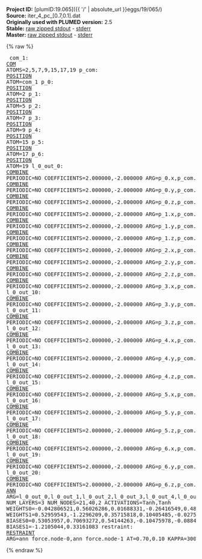 **Project ID:** [plumID:19.065]({{ '/' | absolute_url }}eggs/19/065/)  
**Source:** iter_4_pc_[0.7,0.1].dat  
**Originally used with PLUMED version:** 2.5  
**Stable:** [raw zipped stdout](iter_4_pc_[0.7,0.1].dat.plumed.stdout.txt.zip) - [stderr](iter_4_pc_[0.7,0.1].dat.plumed.stderr)  
**Master:** [raw zipped stdout](iter_4_pc_[0.7,0.1].dat.plumed_master.stdout.txt.zip) - [stderr](iter_4_pc_[0.7,0.1].dat.plumed_master.stderr)  

{% raw %}<pre>
com_1: <a href="https://plumed.github.io/doc-master/user-doc/html/_c_o_m.html">COM</a> ATOMS=2,5,7,9,15,17,19
p_com: <a href="https://plumed.github.io/doc-master/user-doc/html/_p_o_s_i_t_i_o_n.html">POSITION</a> ATOM=com_1
p_0: <a href="https://plumed.github.io/doc-master/user-doc/html/_p_o_s_i_t_i_o_n.html">POSITION</a> ATOM=2
p_1: <a href="https://plumed.github.io/doc-master/user-doc/html/_p_o_s_i_t_i_o_n.html">POSITION</a> ATOM=5
p_2: <a href="https://plumed.github.io/doc-master/user-doc/html/_p_o_s_i_t_i_o_n.html">POSITION</a> ATOM=7
p_3: <a href="https://plumed.github.io/doc-master/user-doc/html/_p_o_s_i_t_i_o_n.html">POSITION</a> ATOM=9
p_4: <a href="https://plumed.github.io/doc-master/user-doc/html/_p_o_s_i_t_i_o_n.html">POSITION</a> ATOM=15
p_5: <a href="https://plumed.github.io/doc-master/user-doc/html/_p_o_s_i_t_i_o_n.html">POSITION</a> ATOM=17
p_6: <a href="https://plumed.github.io/doc-master/user-doc/html/_p_o_s_i_t_i_o_n.html">POSITION</a> ATOM=19
l_0_out_0: <a href="https://plumed.github.io/doc-master/user-doc/html/_c_o_m_b_i_n_e.html">COMBINE</a> PERIODIC=NO COEFFICIENTS=2.000000,-2.000000 ARG=p_0.x,p_com.x
l_0_out_1: <a href="https://plumed.github.io/doc-master/user-doc/html/_c_o_m_b_i_n_e.html">COMBINE</a> PERIODIC=NO COEFFICIENTS=2.000000,-2.000000 ARG=p_0.y,p_com.y
l_0_out_2: <a href="https://plumed.github.io/doc-master/user-doc/html/_c_o_m_b_i_n_e.html">COMBINE</a> PERIODIC=NO COEFFICIENTS=2.000000,-2.000000 ARG=p_0.z,p_com.z
l_0_out_3: <a href="https://plumed.github.io/doc-master/user-doc/html/_c_o_m_b_i_n_e.html">COMBINE</a> PERIODIC=NO COEFFICIENTS=2.000000,-2.000000 ARG=p_1.x,p_com.x
l_0_out_4: <a href="https://plumed.github.io/doc-master/user-doc/html/_c_o_m_b_i_n_e.html">COMBINE</a> PERIODIC=NO COEFFICIENTS=2.000000,-2.000000 ARG=p_1.y,p_com.y
l_0_out_5: <a href="https://plumed.github.io/doc-master/user-doc/html/_c_o_m_b_i_n_e.html">COMBINE</a> PERIODIC=NO COEFFICIENTS=2.000000,-2.000000 ARG=p_1.z,p_com.z
l_0_out_6: <a href="https://plumed.github.io/doc-master/user-doc/html/_c_o_m_b_i_n_e.html">COMBINE</a> PERIODIC=NO COEFFICIENTS=2.000000,-2.000000 ARG=p_2.x,p_com.x
l_0_out_7: <a href="https://plumed.github.io/doc-master/user-doc/html/_c_o_m_b_i_n_e.html">COMBINE</a> PERIODIC=NO COEFFICIENTS=2.000000,-2.000000 ARG=p_2.y,p_com.y
l_0_out_8: <a href="https://plumed.github.io/doc-master/user-doc/html/_c_o_m_b_i_n_e.html">COMBINE</a> PERIODIC=NO COEFFICIENTS=2.000000,-2.000000 ARG=p_2.z,p_com.z
l_0_out_9: <a href="https://plumed.github.io/doc-master/user-doc/html/_c_o_m_b_i_n_e.html">COMBINE</a> PERIODIC=NO COEFFICIENTS=2.000000,-2.000000 ARG=p_3.x,p_com.x
l_0_out_10: <a href="https://plumed.github.io/doc-master/user-doc/html/_c_o_m_b_i_n_e.html">COMBINE</a> PERIODIC=NO COEFFICIENTS=2.000000,-2.000000 ARG=p_3.y,p_com.y
l_0_out_11: <a href="https://plumed.github.io/doc-master/user-doc/html/_c_o_m_b_i_n_e.html">COMBINE</a> PERIODIC=NO COEFFICIENTS=2.000000,-2.000000 ARG=p_3.z,p_com.z
l_0_out_12: <a href="https://plumed.github.io/doc-master/user-doc/html/_c_o_m_b_i_n_e.html">COMBINE</a> PERIODIC=NO COEFFICIENTS=2.000000,-2.000000 ARG=p_4.x,p_com.x
l_0_out_13: <a href="https://plumed.github.io/doc-master/user-doc/html/_c_o_m_b_i_n_e.html">COMBINE</a> PERIODIC=NO COEFFICIENTS=2.000000,-2.000000 ARG=p_4.y,p_com.y
l_0_out_14: <a href="https://plumed.github.io/doc-master/user-doc/html/_c_o_m_b_i_n_e.html">COMBINE</a> PERIODIC=NO COEFFICIENTS=2.000000,-2.000000 ARG=p_4.z,p_com.z
l_0_out_15: <a href="https://plumed.github.io/doc-master/user-doc/html/_c_o_m_b_i_n_e.html">COMBINE</a> PERIODIC=NO COEFFICIENTS=2.000000,-2.000000 ARG=p_5.x,p_com.x
l_0_out_16: <a href="https://plumed.github.io/doc-master/user-doc/html/_c_o_m_b_i_n_e.html">COMBINE</a> PERIODIC=NO COEFFICIENTS=2.000000,-2.000000 ARG=p_5.y,p_com.y
l_0_out_17: <a href="https://plumed.github.io/doc-master/user-doc/html/_c_o_m_b_i_n_e.html">COMBINE</a> PERIODIC=NO COEFFICIENTS=2.000000,-2.000000 ARG=p_5.z,p_com.z
l_0_out_18: <a href="https://plumed.github.io/doc-master/user-doc/html/_c_o_m_b_i_n_e.html">COMBINE</a> PERIODIC=NO COEFFICIENTS=2.000000,-2.000000 ARG=p_6.x,p_com.x
l_0_out_19: <a href="https://plumed.github.io/doc-master/user-doc/html/_c_o_m_b_i_n_e.html">COMBINE</a> PERIODIC=NO COEFFICIENTS=2.000000,-2.000000 ARG=p_6.y,p_com.y
l_0_out_20: <a href="https://plumed.github.io/doc-master/user-doc/html/_c_o_m_b_i_n_e.html">COMBINE</a> PERIODIC=NO COEFFICIENTS=2.000000,-2.000000 ARG=p_6.z,p_com.z
ann_force: <a href="https://plumed.github.io/doc-master/user-doc/html/_a_n_n.html">ANN</a> ARG=l_0_out_0,l_0_out_1,l_0_out_2,l_0_out_3,l_0_out_4,l_0_out_5,l_0_out_6,l_0_out_7,l_0_out_8,l_0_out_9,l_0_out_10,l_0_out_11,l_0_out_12,l_0_out_13,l_0_out_14,l_0_out_15,l_0_out_16,l_0_out_17,l_0_out_18,l_0_out_19,l_0_out_20 NUM_LAYERS=3 NUM_NODES=21,40,2 ACTIVATIONS=Tanh,Tanh  WEIGHTS0=-0.042806521,0.56026286,0.01688331,-0.26416549,0.48448327,0.10582075,-0.18304017,-0.083901323,0.16539259,-0.016922936,-0.37139818,0.22154054,-0.032267559,-0.0017537589,0.25807095,0.41040054,-0.051513676,0.086060122,0.26571432,-0.53647584,-0.020666065,-0.39037821,0.65676033,-0.34114856,-0.034531318,0.30079514,-0.075692631,0.017226692,-0.24342038,-0.15644741,0.14187694,-0.5894264,0.41671559,0.5151791,-0.86795419,0.6291247,-0.10772899,0.23323819,-0.33919409,-0.12845139,0.71675068,-0.28746426,0.61935794,-0.21669386,0.16522895,0.57438058,0.060581692,0.37951085,-0.35045868,-0.17871648,-0.22894497,-0.25367627,-0.0084908735,0.364438,0.11297631,0.23573317,0.26852959,-0.53542411,-0.4542805,0.06606169,-0.53374171,-0.078151107,0.18462013,-0.23786601,-0.52886695,0.00078827544,-0.063153476,0.12369215,0.63221538,-0.39583594,-0.41358235,-0.8943041,0.26286536,0.61220837,-0.49655852,0.65164983,0.059523758,0.28373295,-0.36011454,-0.10193082,-0.024043506,-0.14441663,-0.2412079,0.56532377,0.10831822,-0.11551677,0.29046214,-0.065161318,0.21410783,-0.075582936,-0.3415716,-0.36431304,-0.31508863,-0.045123927,-0.10783011,-0.01360664,0.20107347,0.12825532,0.4074901,-0.21630163,-0.32670474,-0.1488328,0.18936487,0.13053986,0.18484907,0.12825818,-0.22596978,0.1012718,-0.55251008,-0.42379045,-0.15112583,0.061540872,0.068785168,-0.046559263,0.036948387,-0.31612164,0.2191835,-0.33057603,0.087902449,-0.24771303,0.10417183,0.25627875,-0.23999989,0.16590518,0.2429678,-0.031951565,-0.17322965,-0.57291973,0.26382449,-0.014179773,0.25371912,0.17052342,-0.13789672,-0.15952274,-0.044173542,-0.29079553,0.25637838,-0.54280591,0.31768176,0.70380509,-0.46521434,0.26528233,-0.46127984,0.19321176,-0.12792633,0.12378923,0.42488331,-0.5395689,0.18327838,-0.31243634,-0.19001321,0.16074218,-0.29410744,-0.10529304,0.050570499,-0.23784065,0.47249365,-0.079627521,0.13649862,-0.66894066,0.27467281,-0.26359478,0.71466434,-0.19800606,0.31051975,0.28960094,-0.0089972932,0.080979079,0.067582123,0.11174589,-0.33475643,0.32963017,-0.12402081,0.083199605,-0.16335298,0.039991334,0.12329804,0.10312368,-0.019828277,0.31939533,0.13186871,-0.20522013,0.40713754,0.14760526,-0.10553657,0.17529295,0.19901271,0.31858957,-0.086228706,-0.06383124,0.30028021,-0.13990743,0.12410922,-0.3090381,-0.33165032,0.48366931,0.38576308,0.23615988,-0.081154846,-0.23712961,-0.20477355,0.081017993,-0.35994789,0.0032072202,0.12806582,0.29094768,0.12980683,-0.075085416,0.0015141479,-0.34371364,-0.022159239,0.32889333,0.16789468,0.027431743,0.0903714,0.035626978,-0.060891315,-0.089544646,0.073478468,-0.080945343,-0.20763986,0.17697743,0.13914952,0.082240812,-0.35155708,0.34339908,0.28230873,-0.2225346,-0.11269013,-0.18344676,0.095422886,0.50225258,0.13339868,-0.17072697,0.49628487,-0.014706603,0.25138909,-0.33034578,-0.16090772,-0.21127464,-0.57506752,-0.15783489,-0.33082598,-0.53338897,-0.39303145,-0.17154878,0.1639884,0.33953339,0.10074487,0.52666074,-0.24413949,-0.094582841,-0.13271564,-0.26749942,0.0033233699,0.12854786,0.11271952,-0.053460933,-0.0053524063,0.014148967,0.15984488,0.3076964,-0.010148078,0.18473724,0.011830566,-0.10687578,0.41480637,-0.15638174,0.24489994,-0.20504671,0.31582794,-0.20116429,-0.067678206,-0.76358676,-0.33513799,-0.21135816,-0.15678252,-0.41729572,0.10480531,0.01062082,-0.078686237,-0.34388635,0.6720137,0.54532528,0.068229452,0.82071126,0.12051679,-0.068588294,-0.35867327,-0.1751795,-0.12254197,-0.72320002,-0.50610954,-0.1471507,-0.33934528,-0.030868314,0.3162345,0.22753912,0.21584412,0.4191142,-0.080298401,0.090183944,0.12384161,0.1098377,-0.11991044,-0.00088071451,-0.15919216,-0.22829136,-0.083340019,0.11550298,-0.023416756,-0.096153468,0.36279905,-0.027990991,0.21534768,-0.08338397,-0.18373908,-0.030750049,0.099680297,0.085606068,0.11611035,-0.0037274947,-0.16382556,-0.18326488,-0.043692835,-0.23116212,-0.19416262,-0.080115467,0.024522003,0.020262411,-0.15886013,-0.045723528,-0.088546701,0.25116694,0.072796591,0.075302236,-0.0076964381,-0.00023111394,-0.01293663,0.32117641,0.021452649,-0.16131544,-0.32348391,0.15938626,-0.05870007,0.22209184,-0.16303702,0.28921038,0.2430941,0.35065731,-0.21525778,0.17201345,-0.28208399,-0.17790478,0.15226835,0.16953216,0.13244534,0.18165435,-0.29431194,0.20195475,-0.30834374,-0.29975465,-0.23043188,0.26468101,0.178782,0.31783131,-0.25235412,0.29555592,-0.070747502,-0.00046732317,-0.17165396,-0.08970391,0.18011008,0.17972244,-0.31875113,-0.065406889,-0.0688577,-0.15707339,0.2297259,0.21421525,-0.38582048,0.40465063,0.17873108,-0.2289612,-0.23668291,0.19572701,-0.26357585,0.073759325,0.20319058,-0.26381251,0.1099337,0.0134127,-0.074669242,-0.20027903,-0.30794662,0.0091574192,0.048370533,-0.14725535,-0.18238512,0.44490322,0.57242817,0.19477449,0.15679523,0.1430559,-0.034150403,-0.14472109,0.079892091,-0.11348768,0.0049284026,-0.23493174,-0.12311117,0.37818918,0.52431142,0.25264946,-0.53865194,-0.83183146,-0.20404235,-0.27771354,-0.35761878,-0.26235154,0.3660219,-0.31520668,0.041808799,0.34009403,0.0026396932,0.42019358,0.13882129,-0.14198132,-0.19647764,0.06409324,0.258549,-0.26472345,0.046133436,0.3722553,0.21235183,0.14530647,0.49650398,-0.26044971,0.035270527,0.62472951,-0.27556208,-0.17721282,0.15010998,0.18476647,0.22988524,-0.1315078,-0.23847923,-0.41417909,-0.083080538,-0.33399525,0.037291296,-0.15858488,0.22513406,-0.0022475773,0.095700875,0.10782101,-0.010800249,-0.20701684,0.10432407,-0.044502269,0.33502856,-0.22220889,-0.30065784,0.54531795,0.75759977,0.20650215,-0.011747635,0.2490357,0.12773924,-0.23561946,-0.25985143,0.073178701,-0.16969329,-0.76481909,0.44380414,-0.66811502,-0.9257139,-0.2367062,0.11890548,0.35142595,-0.059129842,0.45682523,0.72346234,0.18471418,0.15761885,0.29396689,-0.32749385,0.097292431,-0.040034451,-0.11223614,-0.1866325,0.10576034,-0.24717492,0.045627534,0.11037467,-0.43374002,-0.012526048,-0.32992542,0.06523788,0.0042057638,-0.032075297,-0.33229545,0.0021234488,0.18752193,0.28400233,0.33828917,0.1518738,0.017188029,0.77585107,0.48387727,-0.16316339,-0.17446537,0.27253827,-0.080301084,0.033810809,0.016359925,0.10250399,0.3065685,0.32522434,0.093930706,-0.67503846,-0.39314812,-0.31179756,-0.31408685,-0.17035861,-0.018301291,0.12159173,-0.60906637,-0.3205688,-0.15496957,-0.29075667,-0.086715557,0.19701923,-0.19570507,0.24524024,0.21758613,-0.072101787,-0.13161494,-0.20476812,-0.094194077,0.011192925,0.30949071,0.82218874,0.41032264,0.41707087,0.53205085,-0.2147008,-0.29205063,0.52362543,-0.25394753,-0.27080402,0.22491816,-0.24211766,0.1426301,-0.087859385,-0.056924794,0.30101955,-0.19413665,-0.1068892,-0.55206615,0.56013507,0.1596072,0.54277778,-0.55244678,-0.10539012,0.24549361,-0.48579061,-0.051378377,-0.24381803,-0.16138299,-0.03083458,0.11165892,-0.34277317,0.26494744,0.41187048,-0.16779637,-0.12730744,0.25120288,-0.13481693,-0.025716253,-0.11541562,0.090601623,0.13178453,0.18094294,-0.025230056,-0.39409766,-0.089027442,-0.26359642,-0.06493558,0.034712393,-0.26328573,0.40905893,0.3954677,0.12350997,-0.22892092,0.1077706,-0.38126203,0.14388043,-0.10687243,0.19059691,0.091005869,-0.1954017,0.12657674,-0.2916528,-0.24988341,-0.26027387,-0.09249457,-0.37879404,-0.10499894,0.36843115,0.10757826,-0.18076693,0.43898702,0.10991277,-0.23855613,0.04417266,0.16842423,-0.073604189,0.020444915,-0.11760045,0.24206856,-0.18454997,0.28431758,-0.29109272,-0.5744046,0.21367827,0.4060277,-0.36618954,-0.18020776,0.18780486,0.16280064,0.023664253,0.44578898,0.34791926,-0.37834486,0.033535976,-0.13846733,-0.10205658,-0.1413071,-0.1983017,-0.13960475,0.10327879,-0.27565333,-0.14262253,-0.19094777,0.13798726,-0.056284092,-0.19634332,-0.34963536,-0.028257558,-0.3008683,-0.23021495,0.2455578,0.32679868,-0.1040905,0.24238639,0.25497338,-0.036835637,-0.058280919,-0.052159652,0.17874971,-0.18819395,-0.42011204,-0.42763266,0.31270558,0.5511654,0.34987861,-0.58302486,-0.53411591,0.30938146,-0.20632985,-0.28940406,0.32386816,-0.17974427,0.17344528,-0.14084603,-0.17622347,0.11655033,-0.20492522,0.45112506,0.16794138,-0.4655737,0.32413548,-0.37114576,-0.32075685,0.18019012,-0.097836532,0.11440606,-0.04774677,-0.046945084,0.3204765,-0.44341841,0.062079582,0.24555774,0.017101811,0.27014196,-0.058258798,-0.074345902,-0.049147636,-0.16639498,-0.21044759,-0.07914678,-0.050622646,0.23080394,0.22657712,0.11290851,0.14089529,-0.32078746,-0.066456914,0.0095302425,0.14657536,0.21144535,0.20838009,-0.12339406,-0.38464454,0.026626341,-0.12664452,0.28932878,-0.090288766,0.0018987618,0.19994712,-0.41962233,0.25498092,0.22591251,0.29516426,0.065436855,0.25583029,0.10407926,0.080893211,-0.23992875,0.06222802,-0.0258047,-0.13651913,-0.023574388,0.26671466,0.053663701,-0.34544349,-0.32628536,0.040637504,0.16275845,0.24698067,-0.13397509,-0.3381083,-0.24843916,-0.34322712,0.12203954,0.3166821,0.040484589,0.44521731,0.37187523,-0.24009925,-0.01999538,0.049052771,0.34829417,-0.16025111,-0.21604568,-0.03060887,-0.1505409,-0.028016355,0.20056835,0.12901968,0.26030973,-0.34542838,-0.46776509,-0.2584129,-0.084544756,-0.016620275,0.037401408,0.15397565,-0.0035321864,0.20318215,-0.46249819,0.27012983,-0.13670245,-0.28126726,0.33799747,-0.24561104,-0.14525728,-0.11550434,0.42511114,-0.19053052,-0.12108562,0.067519337,0.18164296,0.30132648,0.15568921,-0.06627249,0.35456964,-0.38960162,-0.10484055,-0.4964906,-0.56268787,0.15248108,0.29818827,0.50292438,-0.5404042,-0.47738448,-0.19644272,-0.074991487,-0.36228898,-0.054592699,0.4505161,-0.25756049,0.026466951,-0.19252576,0.1731185,0.13413918,-0.16659407,-0.10145751,0.42760271,0.10513528,0.41574982,0.43250847,0.33519843,-0.27082691,0.043799985,0.46307552,-0.10373595,-0.2834785,0.073409684,0.1012372,-0.38255435,-0.0034063004,-0.087074988,0.24835609,0.14689614,-0.34076378,-0.034952778,0.21959516,0.14921126,0.18026443,0.17579924,0.14727932,0.097916439,0.22364962,0.13219056,-0.24802211,0.018601576,-0.14052282,0.14848588 WEIGHTS1=0.52959543,-1.2296209,0.35715818,0.10405485,-0.027511381,-0.11721613,-0.80126458,1.4844182,0.23119116,-0.014381059,-0.13307662,-0.83328342,0.17152989,-1.168738,-0.22557881,-0.23346478,0.053980708,0.18371859,0.04239722,1.3238813,0.53556025,-0.12676451,1.28039,-0.16156816,0.09163297,-0.48959586,1.453233,0.10734152,0.2366229,-0.70744616,-0.32630336,-1.6746795,-0.3174839,0.082759008,0.21313542,0.33556131,-0.27888492,-0.34913549,0.0072957114,0.29834336,0.41441065,0.24251138,1.0706794,1.4913297,0.64053226,-0.58315909,0.55690873,0.096441887,0.34096959,-0.63329059,-0.2021735,-0.33802852,0.20412275,0.22402591,0.36323407,0.24870257,0.34220636,-0.35126457,0.44216552,0.15412442,0.41380593,0.34548315,0.13792576,-0.48666334,1.105698,-0.88209236,0.29133874,-0.46685025,0.44198051,-0.24522793,0.16075145,0.015575628,-0.740695,0.010756316,0.27796811,0.87219346,0.72375745,-1.0984987,0.76014763,0.27495059  BIASES0=0.53053957,0.70693272,0.54144263,-0.10475978,-0.088408701,-0.23236126,0.46507812,0.75107533,-0.079490602,0.007993021,-0.033421274,0.50189036,-0.058615614,0.83022928,-0.019707881,0.15816019,-0.0352729,0.306905,0.13125038,0.9366889,0.52740508,0.041419633,-0.88790929,0.017633246,0.52855837,-0.74023581,0.8991667,0.016665388,0.3555097,-0.58982301,-0.0025021145,-0.73426467,0.46108055,-0.039937753,-0.12604596,-0.2699815,-0.2938334,-0.071959145,-0.30467591,-0.14858229 BIASES1=-1.2105044,0.33161083
restraint: <a href="https://plumed.github.io/doc-master/user-doc/html/_r_e_s_t_r_a_i_n_t.html">RESTRAINT</a> ARG=ann_force.node-0,ann_force.node-1 AT=0.70,0.10 KAPPA=3000,3000
</pre>{% endraw %}
